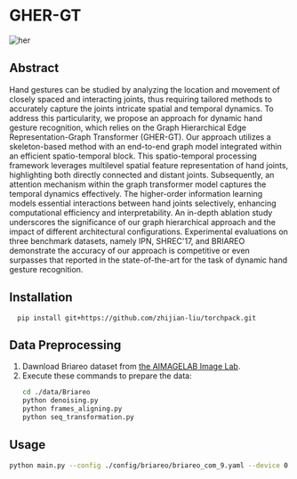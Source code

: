 # GHER-GT

![her](https://github.com/user-attachments/assets/abe6a85e-f98a-47c1-b695-366d727b7c6d)



## Abstract
Hand gestures can be studied by analyzing the location and movement of closely spaced and interacting joints, thus requiring tailored methods to accurately capture the joints intricate spatial and temporal dynamics. 
To address this particularity, we propose an approach for dynamic hand gesture recognition, which relies on the Graph Hierarchical Edge Representation-Graph Transformer (GHER-GT). Our approach utilizes a skeleton-based method with an end-to-end graph model integrated within an efficient spatio-temporal block.
This spatio-temporal processing framework leverages multilevel spatial feature representation of hand joints, highlighting both directly connected and distant joints. Subsequently, an attention mechanism within the graph transformer model captures the temporal dynamics effectively. The higher-order information learning models essential interactions between hand joints selectively, enhancing computational efficiency and interpretability. 
An in-depth ablation study underscores the significance of our graph hierarchical approach and the impact of different architectural configurations. Experimental evaluations on three benchmark datasets, namely IPN, SHREC'17, and BRIAREO demonstrate the accuracy of our approach is competitive or even surpasses that reported in the state-of-the-art for the task of dynamic hand gesture recognition.

## Installation
      pip install git+https://github.com/zhijian-liu/torchpack.git
   
## Data Preprocessing
1. Dawnload Briareo dataset from [the AIMAGELAB Image Lab](https://aimagelab.ing.unimore.it/imagelab/page.asp?IdPage=31).
2. Execute these commands to prepare the data:
   ```bash
   cd ./data/Briareo 
   python denoising.py
   python frames_aligning.py
   python seq_transformation.py

## Usage
   ```bash
   python main.py --config ./config/briareo/briareo_com_9.yaml --device 0 --optimizer Adam
